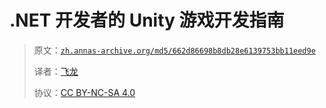 # .NET 开发者的 Unity 游戏开发指南

> 原文：[`zh.annas-archive.org/md5/662d86698b8db28e6139753bb11eed9e`](https://zh.annas-archive.org/md5/662d86698b8db28e6139753bb11eed9e)
> 
> 译者：[飞龙](https://github.com/wizardforcel)
> 
> 协议：[CC BY-NC-SA 4.0](http://creativecommons.org/licenses/by-nc-sa/4.0/)